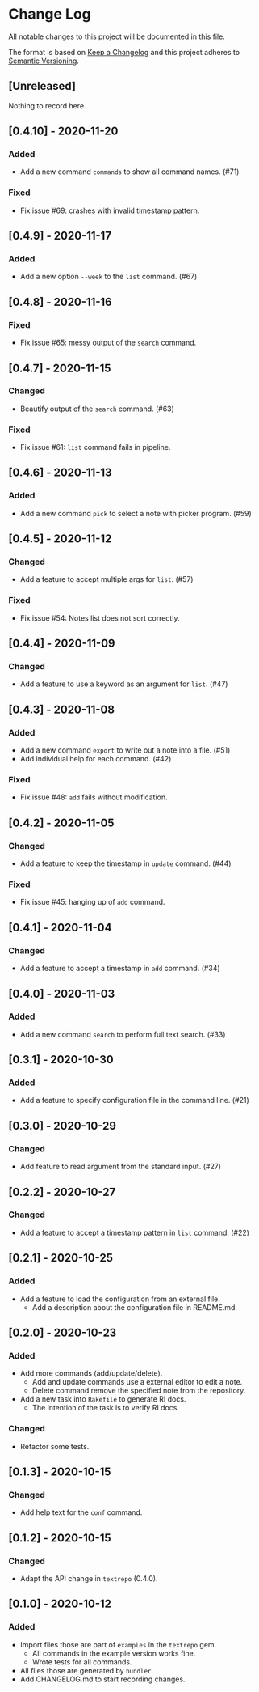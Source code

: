 # Change Log
All notable changes to this project will be documented in this file.

The format is based on [Keep a Changelog](https://keepachangelog.com/)
and this project adheres to [Semantic Versioning](https://semver.org/).

## [Unreleased]
Nothing to record here.

## [0.4.10] - 2020-11-20
### Added
- Add a new command `commands` to show all command names. (#71)

### Fixed
- Fix issue #69: crashes with invalid timestamp pattern.

## [0.4.9] - 2020-11-17
### Added
- Add a new option `--week` to the `list` command. (#67)

## [0.4.8] - 2020-11-16
### Fixed
- Fix issue #65: messy output of the `search` command.

## [0.4.7] - 2020-11-15
### Changed
- Beautify output of the `search` command. (#63)

### Fixed
- Fix issue #61: `list` command fails in pipeline.

## [0.4.6] - 2020-11-13
### Added
- Add a new command `pick` to select a note with picker program. (#59)

## [0.4.5] - 2020-11-12
### Changed
- Add a feature to accept multiple args for `list`. (#57)

### Fixed
- Fix issue #54: Notes list does not sort correctly.

## [0.4.4] - 2020-11-09
### Changed
- Add a feature to use a keyword as an argument for `list`. (#47)

## [0.4.3] - 2020-11-08
### Added
- Add a new command `export` to write out a note into a file. (#51)
- Add individual help for each command. (#42)

### Fixed
- Fix issue #48: `add` fails without modification.

## [0.4.2] - 2020-11-05
### Changed
- Add a feature to keep the timestamp in `update` command. (#44)

### Fixed
- Fix issue #45: hanging up of `add` command.

## [0.4.1] - 2020-11-04
### Changed
- Add a feature to accept a timestamp in `add` command. (#34)

## [0.4.0] - 2020-11-03
### Added
- Add a new command `search` to perform full text search. (#33)

## [0.3.1] - 2020-10-30
### Added
- Add a feature to specify configuration file in the command
  line. (#21)

## [0.3.0] - 2020-10-29
### Changed
- Add feature to read argument from the standard input. (#27)

## [0.2.2] - 2020-10-27
### Changed
- Add a feature to accept a timestamp pattern in `list` command. (#22)

## [0.2.1] - 2020-10-25
### Added
- Add a feature to load the configuration from an external file.
  - Add a description about the configuration file in README.md.

## [0.2.0] - 2020-10-23
### Added
- Add more commands (add/update/delete).
  - Add and update commands use a external editor to edit a note.
  - Delete command remove the specified note from the repository.
- Add a new task into `Rakefile` to generate RI docs.
  - The intention of the task is to verify RI docs.

### Changed
- Refactor some tests.

## [0.1.3] - 2020-10-15
### Changed
- Add help text for the `conf` command.

## [0.1.2] - 2020-10-15
### Changed
- Adapt the API change in `textrepo` (0.4.0).

## [0.1.0] - 2020-10-12
### Added
- Import files those are part of `examples` in the `textrepo` gem.
  - All commands in the example version works fine.
  - Wrote tests for all commands.
- All files those are generated by `bundler`.
- Add CHANGELOG.md to start recording changes.
